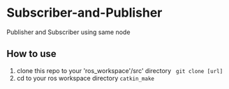 # Subscriber-and-Publisher
Publisher and Subscriber using same node
## How to use
1. clone this repo to your 'ros_workspace'/src' directory
``` git clone [url]```
2. cd to your ros workspace directory 
```catkin_make```
